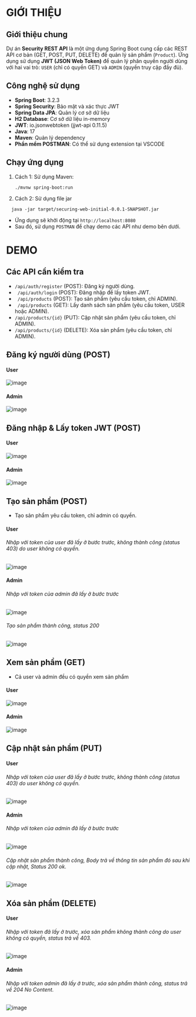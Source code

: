 # GIỚI THIỆU
## Giới thiệu chung
Dự án **Security REST API** là một ứng dụng Spring Boot cung cấp các REST API cơ bản (GET, POST, PUT, DELETE) để quản lý sản phẩm (`Product`). Ứng dụng sử dụng **JWT (JSON Web Token)** để quản lý phân quyền người dùng với hai vai trò: `USER` (chỉ có quyền GET) và `ADMIN` (quyền truy cập đầy đủ).

## Công nghệ sử dụng
- **Spring Boot**: 3.2.3
- **Spring Security**: Bảo mật và xác thực JWT
- **Spring Data JPA**: Quản lý cơ sở dữ liệu
- **H2 Database**: Cơ sở dữ liệu in-memory
- **JWT**: io.jsonwebtoken (jjwt-api 0.11.5)
- **Java**: 17
- **Maven**: Quản lý dependency
- **Phần mềm POSTMAN**: Có thể sử dụng extension tại VSCODE

## Chạy ứng dụng 
1. Cách 1: Sử dụng Maven:
   ```
   ./mvnw spring-boot:run
   ```
2. Cách 2: Sử dụng file jar
  ```
    java -jar target/securing-web-initial-0.0.1-SNAPSHOT.jar
  ```
- Ứng dụng sẽ khởi động tại ``` http://localhost:8080 ```
- Sau đó, sử dụng ``` POSTMAN ``` để chạy demo các API như demo bên dưới. 


# DEMO 
## Các API cần kiểm tra
- ``` /api/auth/register ``` (POST): Đăng ký người dùng.
- ``` /api/auth/login``` (POST): Đăng nhập để lấy token JWT.
- ``` /api/products``` (POST): Tạo sản phẩm (yêu cầu token, chỉ ADMIN).
- ``` /api/products``` (GET): Lấy danh sách sản phẩm (yêu cầu token, USER hoặc ADMIN).
- ``` /api/products/{id} ``` (PUT): Cập nhật sản phẩm (yêu cầu token, chỉ ADMIN).
- ``` /api/products/{id} ``` (DELETE): Xóa sản phẩm (yêu cầu token, chỉ ADMIN).

## Đăng ký người dùng (POST)
#### User
![image](https://github.com/user-attachments/assets/99f888c3-2594-4611-b4f5-be24632c5e6c)
#### Admin
![image](https://github.com/user-attachments/assets/899a986d-b536-462a-b4d8-1d62b1db37b4)

## Đăng nhập & Lấy token JWT (POST)
#### User 
![image](https://github.com/user-attachments/assets/df7b4001-3cb5-44bc-ba13-0edd89b6a829)
#### Admin
![image](https://github.com/user-attachments/assets/8f9d255c-716a-4c45-98be-c8879e15ea7b)

## Tạo sản phẩm (POST)
- Tạo sản phẩm yêu cầu token, chỉ admin có quyền.
#### User
###### Nhập với token của user đã lấy ở bước trước, không thành công (status 403) do user không có quyền. 
![image](https://github.com/user-attachments/assets/9fcc629b-667d-4d96-8efd-1f91f27c8e8a)

#### Admin
###### Nhập với token của admin đã lấy ở bước trước
  ![image](https://github.com/user-attachments/assets/eef9347d-6cc3-4b1c-a122-6d4177af43fe)
###### Tạo sản phẩm thành công, status 200 
![image](https://github.com/user-attachments/assets/ef6099bb-2679-4c49-8392-69134dbf2589)

## Xem sản phẩm (GET)
- Cả user và admin đều có quyền xem sản phẩm
#### User 
![image](https://github.com/user-attachments/assets/1045dda6-cc8a-4d47-9997-0859d387b4df)

#### Admin 
![image](https://github.com/user-attachments/assets/94d0645a-a37e-49d8-8d18-3c820b4c6fc3)

## Cập nhật sản phẩm (PUT)
#### User 
###### Nhập với token của user đã lấy ở bước trước, không thành công (status 403) do user không có quyền. 
![image](https://github.com/user-attachments/assets/d3ff596f-f42d-40b6-b6b0-075ae5b9fe28)

#### Admin 
###### Nhập với token của admin đã lấy ở bước trước
![image](https://github.com/user-attachments/assets/14b7f956-03f6-4ae7-b692-34d2ede9d321)

###### Cập nhật sản phẩm thành công, Body trả về thông tin sản phẩm đó sau khi cập nhật, Status 200 ok. 
![image](https://github.com/user-attachments/assets/210a1b85-6da3-4e99-a933-9a8a8389b86c)

## Xóa sản phẩm (DELETE)
#### User 
###### Nhập với token đã lấy ở trước, xóa sản phẩm không thành công do user không có quyền, status trả về 403. 
![image](https://github.com/user-attachments/assets/c7cb2688-a96f-42d3-a1c3-7bcc002b71fe)

#### Admin
###### Nhập với token admin đã lấy ở trước, xóa sản phẩm thành công, status trả về 204 No Content. 
![image](https://github.com/user-attachments/assets/8f51c4c1-9124-4a11-a4a0-e3a9fada22fa)









